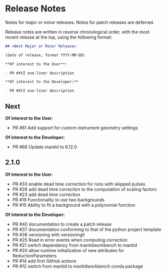 # Release Notes

Notes for major or minor releases. Notes for patch releases are deferred.

Release notes are written in reverse chronological order, with the most recent release at the top,
using the following format:

```markdown
## <Next Major or Minor Release>

(date of release, format YYYY-MM-DD)

**Of interest to the User**:

- PR #XYZ one-liner description

**Of interest to the Developer:**

- PR #XYZ one-liner description
```

## Next

**Of interest to the User**:

- PR #61 Add support for custom instrument geometry settings

**Of interest to the Developer:**

- PR #66 Update mantid to 6.12.0

## 2.1.0

**Of interest to the User**:

- PR #33 enable dead time correction for runs with skipped pulses
- PR #26 add dead time correction to the computation of scaling factors
- PR #23 add dead time correction
- PR #19 Functionality to use two backgrounds
- PR #15 Ability to fit a background with a polynomial function

**Of interest to the Developer:**

- PR #40 documentation to create a patch release
- PR #37 documentation conforming to that of the python project template
- PR #36 versioning with versioningit
- PR #25 Read in error events when computing correction
- PR #21 switch dependency from mantidworkbench to mantid
- PR #20 allow runtime initialization of new attributes for ReductionParameters
- PR #14 add first GitHub actions
- PR #12 switch from mantid to mantidworkbench conda package
